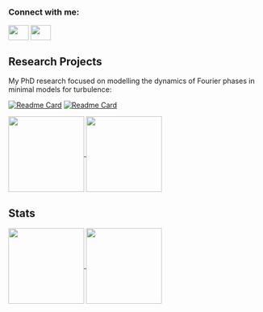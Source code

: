 <h3 align="left">Connect with me:</h3>
<p align="left">
<a href="https://twitter.com/EndaCar" target="blank"><img align="center" src="https://cdn.jsdelivr.net/npm/simple-icons@3.0.1/icons/twitter.svg" alt="" height="30" width="40" /></a>
<a href="www.linkedin.com/in/enda-carroll-baa85960" target="blank"><img align="center" src="https://cdn.jsdelivr.net/npm/simple-icons@3.0.1/icons/linkedin.svg" alt="" height="30" width="40" /></a>
</p>




## Research Projects
My PhD research focused on modelling the dynamics of Fourier phases in minimal models for turbulence:

[![Readme Card](https://github-readme-stats.vercel.app/api/pin/?username=EndCar808&repo=3D_Navier_Stokes&bg_color=00000000&icon_color=F8D866)](https://github.com/EndCar808/3D_Navier_Stokes)
[![Readme Card](https://github-readme-stats.vercel.app/api/pin/?username=EndCar808&repo=2D_Burgers_Equation&bg_color=00000000)](https://github.com/EndCar808/2D_Burgers_Equation)

<a href="https://github.com/anuraghazra/github-readme-stats">
  <img height=150 align="center" src="https://github-readme-stats.vercel.app/api/pin/?username=EndCar808&repo=3D_Navier_Stokes&bg_color=00000000&icon_color=F8D866" />
</a>
<a href="https://github.com/anuraghazra/convoychat">
  <img height=150 align="center" src="https://github-readme-stats.vercel.app/api/pin/?username=EndCar808&repo=2D_Burgers_Equation&bg_color=00000000&icon_color=F8D866" />
</a>

## Stats

<a href="https://github.com/anuraghazra/github-readme-stats">
  <img height=150 align="center" src="https://github-readme-stats.vercel.app/api?username=EndCar808&bg_color=00000000" />
</a>
<a href="https://github.com/anuraghazra/convoychat">
  <img height=150 align="center" src="https://github-readme-stats.vercel.app/api/top-langs?username=EndCar808&bg_color=00000000&layout=compact&langs_count=8&card_width=320&hide=jupyter%20notebook" />
</a>
